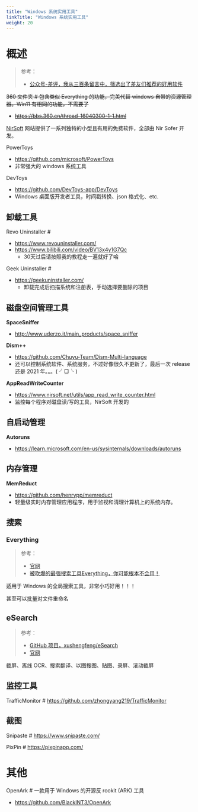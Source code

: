 ```yaml
---
title: "Windows 系统实用工具"
linkTitle: "Windows 系统实用工具"
weight: 20
---
```


# 概述

> 参考：
> 
> - [公众号-差评，我从三百条留言中，筛选出了差友们推荐的好用软件](https://mp.weixin.qq.com/s/FER8XiGizhNOwAXf7cQbRQ)

~~360 文件夹 # 包含类似 Everything 的功能，完美代替 windows 自带的资源管理器。Win11 有相同的功能，不需要了~~

- ~~https://bbs.360.cn/thread-16040300-1-1.html~~

[NirSoft](https://www.nirsoft.net/) 网站提供了一系列独特的小型且有用的免费软件，全部由 Nir Sofer 开发。

PowerToys

- https://github.com/microsoft/PowerToys
- 非常强大的 windows 系统工具

DevToys

- https://github.com/DevToys-app/DevToys
- Windows 桌面版开发者工具，时间戳转换、json 格式化、etc.

## 卸载工具

Revo Uninstaller # 

- https://www.revouninstaller.com/
- https://www.bilibili.com/video/BV13x4y1G7Qc
  - 30天过后请按照我的教程走一遍就好了哈

Geek Uninstaller # 

- https://geekuninstaller.com/
  - 卸载完成后扫描系统和注册表，手动选择要删除的项目

## 磁盘空间管理工具

**SpaceSniffer**

- http://www.uderzo.it/main_products/space_sniffer

**Dism++**

- https://github.com/Chuyu-Team/Dism-Multi-language
- 还可以控制系统软件、系统服务，不过好像很久不更新了，最后一次 release 还是 2021 年。。。( ╯□╰ )

**AppReadWriteCounter**

- https://www.nirsoft.net/utils/app_read_write_counter.html
- 监控每个程序对磁盘读/写的工具，NirSoft 开发的

## 自启动管理

**Autoruns**

- https://learn.microsoft.com/en-us/sysinternals/downloads/autoruns

## 内存管理

**MemReduct**

- https://github.com/henrypp/memreduct
- 轻量级实时内存管理应用程序，用于监视和清理计算机上的系统内存。

## 搜索

### Everything

> 参考：
> 
> - [官网](https://www.voidtools.com/)
> - [被吹爆的最强搜索工具Everything，你可能根本不会用！](https://www.bilibili.com/video/BV1Hw411W7vK)

适用于 Windows 的全局搜索工具，非常小巧好用！！！

甚至可以批量对文件重命名

## eSearch

> 参考：
> 
> - [GitHub 项目，xushengfeng/eSearch](https://github.com/xushengfeng/eSearch)
> - [官网](https://esearch-app.netlify.app/)

截屏、离线 OCR、搜索翻译、以图搜图、贴图、录屏、滚动截屏

## 监控工具

TrafficMonitor # https://github.com/zhongyang219/TrafficMonitor

## 截图

Snipaste # https://www.snipaste.com/

PixPin # https://pixpinapp.com/

# 其他

OpenArk # 一款用于 Windows 的开源反 rookit (ARK) 工具

- https://github.com/BlackINT3/OpenArk


